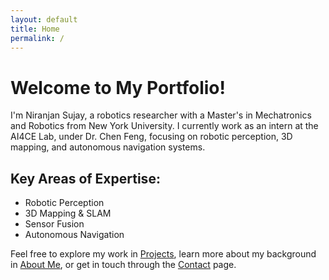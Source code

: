 ```yaml
---
layout: default
title: Home
permalink: /
---
```


# Welcome to My Portfolio!

I'm Niranjan Sujay, a robotics researcher with a Master's in Mechatronics and Robotics from New York University. I currently work as an intern at the AI4CE Lab, under Dr. Chen Feng, focusing on robotic perception, 3D mapping, and autonomous navigation systems.

## Key Areas of Expertise:
- Robotic Perception
- 3D Mapping & SLAM
- Sensor Fusion
- Autonomous Navigation

Feel free to explore my work in [Projects](/projects.md/), learn more about my background in [About Me](/about.md/), or get in touch through the [Contact](/contact.md/) page.
